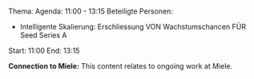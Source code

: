 # 
Thema: 
Agenda: 11:00 - 13:15
Beteiligte Personen:
- Intelligente Skalierung: Erschliessung VON Wachstumschancen FÜR Seed Series A

Start: 11:00
End: 13:15

**Connection to Miele:** This content relates to ongoing work at Miele.
